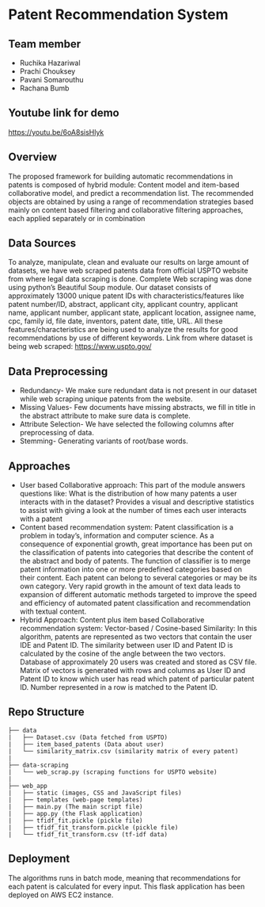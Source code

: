 # Patent Recommendation System

## Team member
* Ruchika Hazariwal
* Prachi Chouksey
* Pavani Somarouthu
* Rachana Bumb

## Youtube link for demo
https://youtu.be/6oA8sisHlyk


## Overview
The proposed framework for building automatic recommendations in patents is composed of hybrid module: Content model and item-based collaborative model, and predict a recommendation list. The recommended objects are obtained by using a range of recommendation strategies based mainly on content based filtering and collaborative filtering approaches, each applied separately or in combination


## Data Sources
To analyze, manipulate, clean and evaluate our results on large amount of datasets, we have web scraped patents data from official USPTO website from where legal data scraping is done. Complete Web scraping was done using python’s Beautiful Soup module. Our dataset consists of approximately 13000 unique patent IDs with characteristics/features like patent number/ID, abstract, applicant city, applicant country, applicant name, applicant number, applicant state, applicant location, assignee name, cpc, family id, file date, inventors, patent date, title, URL. All these features/characteristics are being used to analyze the results for good recommendations by use of different keywords.
Link from where dataset is being web scraped: https://www.uspto.gov/

## Data Preprocessing
* Redundancy- We make sure redundant data is not present in our dataset while web scraping unique patents from the website.
* Missing Values- Few documents have missing abstracts, we fill in title in the abstract attribute to make sure data is complete.
* Attribute Selection- We have selected the following columns after preprocessing of data.
* Stemming- Generating variants of root/base words.

## Approaches
* User based Collaborative approach: This part of the module answers questions like: What is the distribution of how many patents a user interacts with in the dataset? Provides a visual and descriptive statistics to assist with giving a look at the number of times each user interacts with a patent
* Content based recommendation system: Patent classification is a problem in today’s, information and computer science. As a consequence of exponential growth, great importance has been put on the classification of patents into categories that describe the content of the abstract and body of patents. The function of classifier is to merge patent information into one or more predefined categories based on their content. Each patent can belong to several categories or may be its own category. Very rapid growth in the amount of text data leads to expansion of different automatic methods targeted to improve the speed and efficiency of automated patent classification and recommendation with textual content.
* Hybrid Approach: Content plus item based Collaborative recommendation system: Vector-based / Cosine-based Similarity: In this algorithm, patents are represented as two vectors that contain the user IDE and Patent ID. The similarity between user ID and Patent ID is calculated by the cosine of the angle between the two vectors. Database of approximately 20 users was created and stored as CSV file. Matrix of vectors is generated with rows and columns as User ID and Patent ID to know which user has read which patent of particular patent ID. Number represented in a row is matched to the Patent ID.

## Repo Structure
```
├── data
|   ├── Dataset.csv (Data fetched from USPTO)
|   ├── item_based_patents (Data about user)
|   └── similarity_matrix.csv (similarity matrix of every patent)
|
├── data-scraping
|   └── web_scrap.py (scraping functions for USPTO website)
|
├── web_app
|   ├── static (images, CSS and JavaScript files)
|   ├── templates (web-page templates)
|   ├── main.py (The main script file)
|   ├── app.py (the Flask application)
|   ├── tfidf_fit.pickle (pickle file)
|   ├── tfidf_fit_transform.pickle (pickle file)
|   └── tfidf_fit_transform.csv (tf-idf data)
```

## Deployment
The algorithms runs in batch mode, meaning that recommendations for each patent is calculated for every input. This flask application has been deployed on AWS EC2 instance.
